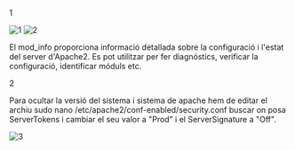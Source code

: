 1

![1](https://github.com/PabloEspinosaCastillo/despliegue-de-aplicaciones-web/assets/144775391/b597d6d7-a92a-4c8b-b535-668d730fc73f)
![2](https://github.com/PabloEspinosaCastillo/despliegue-de-aplicaciones-web/assets/144775391/10eb7466-fe05-46d3-bca2-b60db811585f)

El mod_info proporciona informació detallada sobre la configuració i l'estat del server d'Apache2. Es pot utilitzar per fer diagnóstics, verificar la configuració, identificar móduls etc. 

2

Para ocultar la versió del sistema i sistema de apache hem de editar el archiu sudo nano /etc/apache2/conf-enabled/security.conf buscar on posa ServerTokens i cambiar el seu valor a "Prod" i el ServerSignature a "Off".

![3](https://github.com/PabloEspinosaCastillo/despliegue-de-aplicaciones-web/assets/144775391/7abdb87b-57d1-4aef-96f0-7fd5fb6a82ea)
